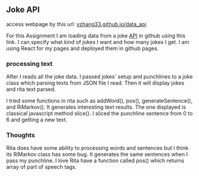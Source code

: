 ## Joke API

access webpage by this url: [yzhang33.github.io/data_api](https://yzhang33.github.io/data_api/)

For this Assignment I am loading data from a joke [API](https://official-joke-api.appspot.com/jokes/general/ten) in github using this link. 
I can specify what kind of jokes I want and how many jokes I get. I am using React for my pages and deployed them in github pages.

### processing text
After I reads all the joke data. I passed jokes' setup and punchlines to a joke class which parsing texts from JSON file I read.
Then it will display jokes and rita text parsed.

I tried some functions in rita such as addWord(), pos(), generateSentence(), and RiMarkov().
It generates interesting text results. The one displayed is classical javascript method slice().
I sliced the punchline sentence from 0 to 6 and getting a new text.

### Thoughts
Rita does have some ability to processing words and sentences but I think its RiMarkov class has some bug. It generates the same sentences when I pass my punchline.
I love Rita have a function called pos() which returns array of part of speech tags.
